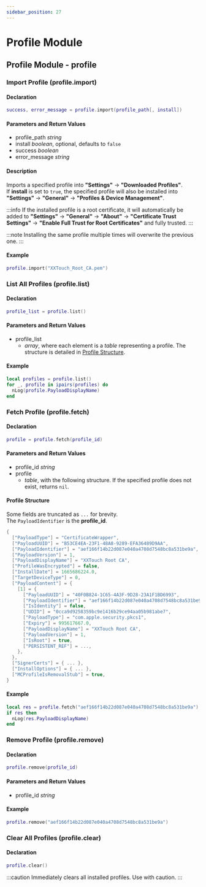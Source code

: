 ```yaml
---
sidebar_position: 27
---
```


# Profile Module

## Profile Module - profile

### Import Profile \(**profile\.import**\)

#### Declaration

```lua
success, error_message = profile.import(profile_path[, install])
```

#### Parameters and Return Values

- profile_path *string*
- install *boolean*, optional, defaults to `false`
- success *boolean*
- error_message *string*

#### Description

Imports a specified profile into **"Settings"** → **"Downloaded Profiles"**.  
If **install** is set to `true`, the specified profile will also be installed into **"Settings"** → **"General"** → **"Profiles & Device Management"**.

:::info
If the installed profile is a root certificate, it will automatically be added to **"Settings"** → **"General"** → **"About"** → **"Certificate Trust Settings"** → **"Enable Full Trust for Root Certificates"** and fully trusted.
:::

:::note
Installing the same profile multiple times will overwrite the previous one.
:::

#### Example

```lua title="profile.import"
profile.import("XXTouch_Root_CA.pem")
```

### List All Profiles \(**profile.list**\)

#### Declaration

```lua
profile_list = profile.list()
```

#### Parameters and Return Values

- profile_list
  - *array*, where each element is a *table* representing a profile. The structure is detailed in [Profile Structure](#profile-structure).

#### Example

```lua title="profile.list"
local profiles = profile.list()
for _, profile in ipairs(profiles) do
  nLog(profile.PayloadDisplayName)
end
```

### Fetch Profile \(**profile.fetch**\)

#### Declaration

```lua
profile = profile.fetch(profile_id)
```

#### Parameters and Return Values

- profile_id *string*
- profile
  - *table*, with the following structure. If the specified profile does not exist, returns `nil`.

#### Profile Structure

Some fields are truncated as `...` for brevity.  
The `PayloadIdentifier` is the **profile_id**.

```lua
{
  ["PayloadType"] = "CertificateWrapper",
  ["PayloadUUID"] = "B53CE4EA-23F1-48A8-9289-EFA36489D9AA",
  ["PayloadIdentifier"] = "aef166f14b22d087e040a4708d7548bc8a531be9a",  -- profile_id
  ["PayloadVersion"] = 1,
  ["PayloadDisplayName"] = "XXTouch Root CA",
  ["ProfileWasEncrypted"] = false,
  ["InstallDate"] = 1665686224.0,
  ["TargetDeviceType"] = 0,
  ["PayloadContent"] = {
    [1] = {
      ["PayloadUUID"] = "40F0B824-1C65-4A3F-9D28-23A1F1BD6993",
      ["PayloadIdentifier"] = "aef166f14b22d087e040a4708d7548bc8a531be9a",
      ["IsIdentity"] = false,
      ["UDID"] = "0cca9d9258359bc9e1416b29ce94aa05b981abe7",
      ["PayloadType"] = "com.apple.security.pkcs1",
      ["Expiry"] = 995617667.0,
      ["PayloadDisplayName"] = "XXTouch Root CA",
      ["PayloadVersion"] = 1,
      ["IsRoot"] = true,
      ["PERSISTENT_REF"] = ...,
    },
  },
  ["SignerCerts"] = { ... },
  ["InstallOptions"] = { ... },
  ["MCProfileIsRemovalStub"] = true,
}
```

#### Example

```lua title="profile.fetch"
local res = profile.fetch("aef166f14b22d087e040a4708d7548bc8a531be9a")
if res then
  nLog(res.PayloadDisplayName)
end
```

### Remove Profile \(**profile.remove**\)

#### Declaration

```lua
profile.remove(profile_id)
```

#### Parameters and Return Values

- profile_id *string*

#### Example

```lua title="profile.remove"
profile.remove("aef166f14b22d087e040a4708d7548bc8a531be9a")
```

### Clear All Profiles \(**profile.clear**\)

#### Declaration

```lua
profile.clear()
```

:::caution
Immediately clears all installed profiles. Use with caution.
:::
